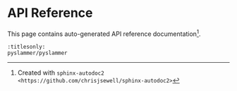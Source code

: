 # API Reference

This page contains auto-generated API reference documentation[^sphinx_ref].

```{toctree}
:titlesonly:
pyslammer/pyslammer
```

[^sphinx_ref]: Created with `sphinx-autodoc2 <https://github.com/chrisjsewell/sphinx-autodoc2>`
